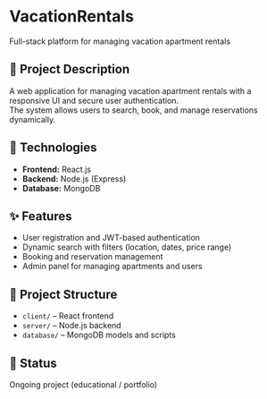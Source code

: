 # VacationRentals

Full-stack platform for managing vacation apartment rentals  

## 📝 Project Description
A web application for managing vacation apartment rentals with a responsive UI and secure user authentication.  
The system allows users to search, book, and manage reservations dynamically.

## 🚀 Technologies
- **Frontend:** React.js  
- **Backend:** Node.js (Express)  
- **Database:** MongoDB  

## ✨ Features
- User registration and JWT-based authentication  
- Dynamic search with filters (location, dates, price range)  
- Booking and reservation management  
- Admin panel for managing apartments and users  

## 📂 Project Structure
- `client/` – React frontend  
- `server/` – Node.js backend  
- `database/` – MongoDB models and scripts  

## 🎯 Status
Ongoing project (educational / portfolio)

